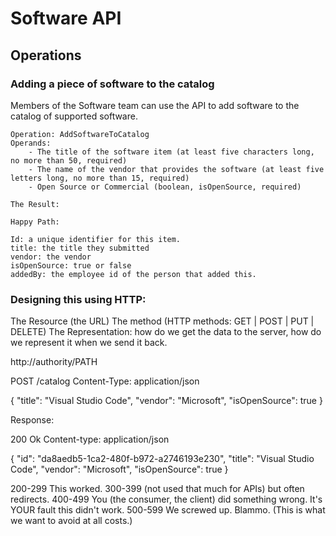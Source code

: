 # Software API


## Operations

### Adding a piece of software to the catalog
Members of the Software team can use the API to add software to the catalog of supported software.

```
Operation: AddSoftwareToCatalog
Operands:
    - The title of the software item (at least five characters long, no more than 50, required)
    - The name of the vendor that provides the software (at least five letters long, no more than 15, required)
    - Open Source or Commercial (boolean, isOpenSource, required)

The Result:

Happy Path:

Id: a unique identifier for this item.
title: the title they submitted
vendor: the vendor
isOpenSource: true or false
addedBy: the employee id of the person that added this.
```

### Designing this using HTTP:

The Resource (the URL)
The method (HTTP methods: GET | POST | PUT | DELETE)
The Representation: how do we get the data to the server, how do we represent it when we send it back.

http://authority/PATH

POST /catalog
Content-Type: application/json

{
    "title": "Visual Studio Code",
    "vendor": "Microsoft",
    "isOpenSource": true
}


Response:

200 Ok 
Content-type: application/json

{
    "id": "da8aedb5-1ca2-480f-b972-a2746193e230",
    "title": "Visual Studio Code",
    "vendor": "Microsoft",
    "isOpenSource": true
}

200-299 This worked.
300-399 (not used that much for APIs) but often redirects.
400-499 You (the consumer, the client) did something wrong. It's YOUR fault this didn't work.
500-599 We screwed up. Blammo. (This is what we want to avoid at all costs.)
